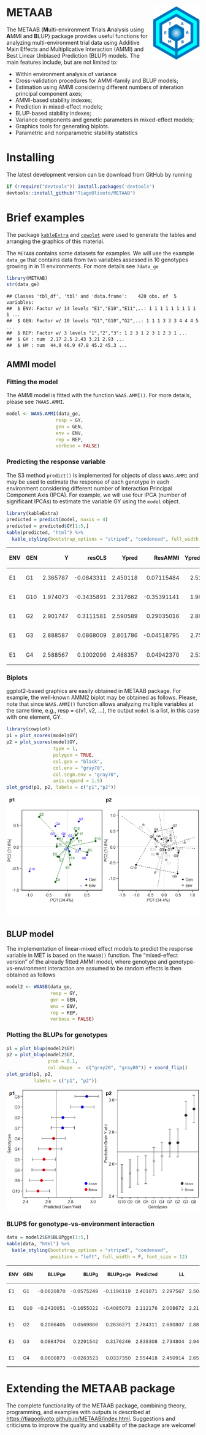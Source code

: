 
<!-- README.md is generated from README.Rmd. Please edit that file -->

# METAAB <img src="man/figures/logo.png" align="right" height=140/>

The METAAB (**M**ulti-environment **T**rials **A**nalysis using **A**MMI
and **B**LUP) package provides useful functions for analyzing
multi-environment trial data using Additive Main Effects and
Multiplicative Interaction (AMMI) and Best Linear Unbiased Prediction
(BLUP) models. The main features include, but are not limited to:

  - Within environment analysis of variance
  - Cross-validation procedures for AMMI-family and BLUP models;
  - Estimation using AMMI considering different numbers of interation
    principal component axes;
  - AMMI-based stability indexes;
  - Prediction in mixed-effect models;
  - BLUP-based stability indexes;
  - Variance components and genetic parameters in mixed-effect models;
  - Graphics tools for generating biplots.
  - Parametric and nonparametric stability statistics

# Installing

The latest development version can be download from GitHub by running

``` r
if (!require("devtools")) install.packages('devtools')
devtools::install_github("TiagoOlivoto/METAAB")
```

# Brief examples

The package [`kableExtra`](https://haozhu233.github.io/kableExtra/) and
[`cowplot`](https://cran.r-project.org/web/packages/cowplot/vignettes/introduction.html)
were used to generate the tables and arranging the graphics of this
material.

The `METAAB` contains some datasets for examples. We will use the
example `data_ge` that contains data from two variables assessed in 10
genotypes growing in in 11 environments. For more details see `?data_ge`

``` r
library(METAAB)
str(data_ge)
```

    ## Classes 'tbl_df', 'tbl' and 'data.frame':    420 obs. of  5 variables:
    ##  $ ENV: Factor w/ 14 levels "E1","E10","E11",..: 1 1 1 1 1 1 1 1 1 1 ...
    ##  $ GEN: Factor w/ 10 levels "G1","G10","G2",..: 1 1 1 3 3 3 4 4 4 5 ...
    ##  $ REP: Factor w/ 3 levels "1","2","3": 1 2 3 1 2 3 1 2 3 1 ...
    ##  $ GY : num  2.17 2.5 2.43 3.21 2.93 ...
    ##  $ HM : num  44.9 46.9 47.8 45.2 45.3 ...

## AMMI model

### Fitting the model

The AMMI model is fitted with the function `WAAS.AMMI()`. For more
details, please see `?WAAS.AMMI`.

``` r
model <- WAAS.AMMI(data_ge,
                  resp = GY,
                  gen = GEN,
                  env = ENV,
                  rep = REP,
                  verbose = FALSE)
```

### Predicting the response variable

The S3 method `predict()` is implemented for objects of class
`WAAS.AMMI` and may be used to estimate the response of each genotype in
each environment considering different number of Interaction Principal
Component Axis (IPCA). For example, we will use four IPCA (number of
significant IPCAs) to estimate the variable GY using the `model` object.

``` r
library(kableExtra)
predicted = predict(model, naxis = 4)
predicted = predicted$GY[1:5,]
kable(predicted, "html") %>%
  kable_styling(bootstrap_options = "striped", "condensed", full_width = F)
```

<table class="table table-striped" style="width: auto !important; margin-left: auto; margin-right: auto;">

<thead>

<tr>

<th style="text-align:left;">

ENV

</th>

<th style="text-align:left;">

GEN

</th>

<th style="text-align:right;">

Y

</th>

<th style="text-align:right;">

resOLS

</th>

<th style="text-align:right;">

Ypred

</th>

<th style="text-align:right;">

ResAMMI

</th>

<th style="text-align:right;">

YpredAMMI

</th>

<th style="text-align:right;">

AMMI0

</th>

</tr>

</thead>

<tbody>

<tr>

<td style="text-align:left;">

E1

</td>

<td style="text-align:left;">

G1

</td>

<td style="text-align:right;">

2.365787

</td>

<td style="text-align:right;">

\-0.0843311

</td>

<td style="text-align:right;">

2.450118

</td>

<td style="text-align:right;">

0.07115484

</td>

<td style="text-align:right;">

2.521273

</td>

<td style="text-align:right;">

2.450118

</td>

</tr>

<tr>

<td style="text-align:left;">

E1

</td>

<td style="text-align:left;">

G10

</td>

<td style="text-align:right;">

1.974073

</td>

<td style="text-align:right;">

\-0.3435891

</td>

<td style="text-align:right;">

2.317662

</td>

<td style="text-align:right;">

\-0.35391141

</td>

<td style="text-align:right;">

1.963751

</td>

<td style="text-align:right;">

2.317662

</td>

</tr>

<tr>

<td style="text-align:left;">

E1

</td>

<td style="text-align:left;">

G2

</td>

<td style="text-align:right;">

2.901747

</td>

<td style="text-align:right;">

0.3111581

</td>

<td style="text-align:right;">

2.590589

</td>

<td style="text-align:right;">

0.29035016

</td>

<td style="text-align:right;">

2.880939

</td>

<td style="text-align:right;">

2.590589

</td>

</tr>

<tr>

<td style="text-align:left;">

E1

</td>

<td style="text-align:left;">

G3

</td>

<td style="text-align:right;">

2.888587

</td>

<td style="text-align:right;">

0.0868009

</td>

<td style="text-align:right;">

2.801786

</td>

<td style="text-align:right;">

\-0.04518795

</td>

<td style="text-align:right;">

2.756598

</td>

<td style="text-align:right;">

2.801786

</td>

</tr>

<tr>

<td style="text-align:left;">

E1

</td>

<td style="text-align:left;">

G4

</td>

<td style="text-align:right;">

2.588567

</td>

<td style="text-align:right;">

0.1002096

</td>

<td style="text-align:right;">

2.488357

</td>

<td style="text-align:right;">

0.04942370

</td>

<td style="text-align:right;">

2.537781

</td>

<td style="text-align:right;">

2.488357

</td>

</tr>

</tbody>

</table>

### Biplots

ggplot2-based graphics are easily obtained in METAAB package. For
example, the well-known AMMI2 biplot may be obtained as follows. Please,
note that since `WAAS.AMMI()` function allows analyzing multiple
variables at the same time, e.g., resp = c(v1, v2, …), the output
`model` is a list, in this case with one element, GY.

``` r
library(cowplot)
p1 = plot_scores(model$GY)
p2 = plot_scores(model$GY,
                 type = 1,
                 polygon = TRUE,
                 col.gen = "black",
                 col.env = "gray70",
                 col.segm.env = "gray70",
                 axis.expand = 1.5)
plot_grid(p1, p2, labels = c("p1","p2"))
```

![](README_files/figure-gfm/unnamed-chunk-5-1.png)<!-- -->

## BLUP model

The implementation of linear-mixed effect models to predict the response
variable in MET is based on the `WAASB()` function. The “mixed-effect
version” of the already fitted AMMI model, where genotype and
genotype-vs-environment interaction are assumed to be random effects is
then obtained as follows

``` r
model2 <- WAASB(data_ge,
                resp = GY,
                gen = GEN,
                env = ENV,
                rep = REP,
                verbose = FALSE)
```

### Plotting the BLUPs for genotypes

``` r
p1 = plot_blup(model2$GY)
p2 = plot_blup(model2$GY,
               prob = 0.1,
               col.shape  =  c("gray20", "gray80")) + coord_flip()
plot_grid(p1, p2,
          labels = c("p1", "p2"))
```

![](README_files/figure-gfm/unnamed-chunk-7-1.png)<!-- -->

### BLUPS for genotype-vs-environment interaction

``` r
data = model2$GY$BLUPgge[1:5,]
kable(data, "html") %>%
  kable_styling(bootstrap_options = "striped", "condensed",
                position = "left", full_width = F, font_size = 12)
```

<table class="table table-striped" style="font-size: 12px; width: auto !important; ">

<thead>

<tr>

<th style="text-align:left;">

ENV

</th>

<th style="text-align:left;">

GEN

</th>

<th style="text-align:right;">

BLUPge

</th>

<th style="text-align:right;">

BLUPg

</th>

<th style="text-align:right;">

BLUPg+ge

</th>

<th style="text-align:right;">

Predicted

</th>

<th style="text-align:right;">

LL

</th>

<th style="text-align:right;">

UL

</th>

</tr>

</thead>

<tbody>

<tr>

<td style="text-align:left;">

E1

</td>

<td style="text-align:left;">

G1

</td>

<td style="text-align:right;">

\-0.0620870

</td>

<td style="text-align:right;">

\-0.0575249

</td>

<td style="text-align:right;">

\-0.1196119

</td>

<td style="text-align:right;">

2.401071

</td>

<td style="text-align:right;">

2.297567

</td>

<td style="text-align:right;">

2.504575

</td>

</tr>

<tr>

<td style="text-align:left;">

E1

</td>

<td style="text-align:left;">

G10

</td>

<td style="text-align:right;">

\-0.2430051

</td>

<td style="text-align:right;">

\-0.1655022

</td>

<td style="text-align:right;">

\-0.4085073

</td>

<td style="text-align:right;">

2.112176

</td>

<td style="text-align:right;">

2.008672

</td>

<td style="text-align:right;">

2.215680

</td>

</tr>

<tr>

<td style="text-align:left;">

E1

</td>

<td style="text-align:left;">

G2

</td>

<td style="text-align:right;">

0.2066405

</td>

<td style="text-align:right;">

0.0569866

</td>

<td style="text-align:right;">

0.2636271

</td>

<td style="text-align:right;">

2.784311

</td>

<td style="text-align:right;">

2.680807

</td>

<td style="text-align:right;">

2.887814

</td>

</tr>

<tr>

<td style="text-align:left;">

E1

</td>

<td style="text-align:left;">

G3

</td>

<td style="text-align:right;">

0.0884704

</td>

<td style="text-align:right;">

0.2291542

</td>

<td style="text-align:right;">

0.3176246

</td>

<td style="text-align:right;">

2.838308

</td>

<td style="text-align:right;">

2.734804

</td>

<td style="text-align:right;">

2.941812

</td>

</tr>

<tr>

<td style="text-align:left;">

E1

</td>

<td style="text-align:left;">

G4

</td>

<td style="text-align:right;">

0.0600873

</td>

<td style="text-align:right;">

\-0.0263523

</td>

<td style="text-align:right;">

0.0337350

</td>

<td style="text-align:right;">

2.554418

</td>

<td style="text-align:right;">

2.450914

</td>

<td style="text-align:right;">

2.657922

</td>

</tr>

</tbody>

</table>

# Extending the METAAB package

The complete functionality of the METAAB package, combining theory,
programming, and examples with outputs is described at
<https://tiagoolivoto.github.io/METAAB/index.html>. Suggestions and
criticisms to improve the quality and usability of the package are
welcome\!
